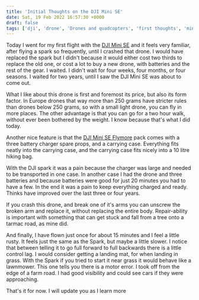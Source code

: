 ```yaml
---
title: 'Initial Thoughts on the DJI Mini SE'
date: Sat, 19 Feb 2022 16:57:30 +0000
draft: false
tags: ['dji', 'drone', 'Drones and quadcopters', 'first thoughts', 'mini se', 'reviews', 'tech related']
---
```


Today I went for my first flight with the [DJI Mini SE](https://www.galaxus.ch/en/s1/product/dji-dji-mini-se-fly-more-combo-30-min-249-g-12-mpx-drone-18608847) and it feels very familiar, after flying a spark so frequently, until I crashed that drone. I would have replaced the spark but I didn't because it would either cost two thirds to replace the old one, or cost a lot to buy a new drone, with batteries and the rest of the gear. I waited. I didn't wait for four weeks, four months, or four seasons. I waited for two years, until I saw the DJI Mini SE was about to come out.

What I like about this drone is first and foremost its price, but also its form factor. In Europe drones that way more than 250 grams have stricter rules than drones below 250 grams, so with a small light drone, you can fly in more places. The other advantage is that you can go for a two hour walk, without ever been bothered by the weight. I know because that's what I did today.

Another nice feature is that the [DJI Mini SE Flymore](https://www.galaxus.ch/en/s1/product/dji-dji-mini-se-fly-more-combo-30-min-249-g-12-mpx-drone-18608847) pack comes with a three battery charger spare props, and a carrying case. Everything fits neatly into the carrying case, and the carrying case fits nicely into a 10 litre hiking bag.

With the DJI spark it was a pain because the charger was large and needed to be transported in one case. In another case I had the drone and three batteries and because batteries were good for just 20 minutes you had to have a few. In the end it was a pain to keep everything charged and ready. Thinks have improved over the last three or four years.

If you crash this drone, and break one of it's arms you can unscrew the broken arm and replace it, without replacing the entire body. Repair-ability is important with something that can get stuck and fall from a tree onto a tarmac road, as mine did.

And finally, I have flown just once for about 15 minutes and I feel a little rusty. It feels just the same as the Spark, but maybe a little slower. I notice that between telling it to go full forward to full backwards there is a little control lag. I would consider getting a landing mat, for when landing in grass. With the Spark if you tried to start it near grass it would behave like a lawnmower. This one tells you there is a motor error. I took off from the edge of a farm road. I had good visibility and could see cars if they were approaching.

That's it for now. I will update you as I learn more